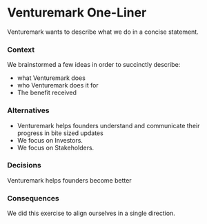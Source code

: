# Venturemark One-Liner

Venturemark wants to describe what we do in a concise statement.



### Context

We brainstormed a few ideas in order to succinctly describe:
- what Venturemark does
- who Venturemark does it for
- The benefit received



### Alternatives

* Venturemark helps founders understand and communicate their progress in bite sized updates
* We focus on Investors.
* We focus on Stakeholders.



### Decisions

Venturemark helps founders become better



### Consequences

We did this exercise to align ourselves in a single direction.
